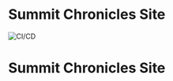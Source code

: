 # Summit Chronicles Site


![CI/CD](https://github.com/summitchronicles/summitchronicles-site/actions/workflows/ci.yml/badge.svg)
# Summit Chronicles Site
